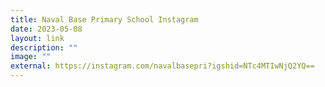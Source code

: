 ```yaml
---
title: Naval Base Primary School Instagram
date: 2023-05-08
layout: link
description: ""
image: ""
external: https://instagram.com/navalbasepri?igshid=NTc4MTIwNjQ2YQ==
---
```

